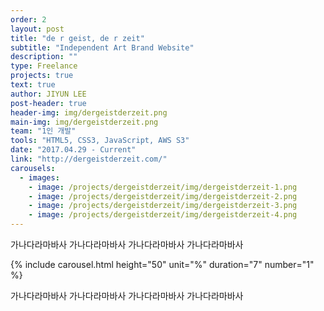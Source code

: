 ```yaml
---
order: 2
layout: post
title: "de r geist, de r zeit"
subtitle: "Independent Art Brand Website"
description: ""
type: Freelance
projects: true
text: true
author: JIYUN LEE
post-header: true
header-img: img/dergeistderzeit.png
main-img: img/dergeistderzeit.png
team: "1인 개발"
tools: "HTML5, CSS3, JavaScript, AWS S3"
date: "2017.04.29 - Current"
link: "http://dergeistderzeit.com/"
carousels:
  - images: 
    - image: /projects/dergeistderzeit/img/dergeistderzeit-1.png
    - image: /projects/dergeistderzeit/img/dergeistderzeit-2.png
    - image: /projects/dergeistderzeit/img/dergeistderzeit-3.png
    - image: /projects/dergeistderzeit/img/dergeistderzeit-4.png
---
```


가나다라마바사 가나다라마바사 가나다라마바사 가나다라마바사

{% include carousel.html height="50" unit="%" duration="7" number="1" %}

가나다라마바사 가나다라마바사 가나다라마바사 가나다라마바사